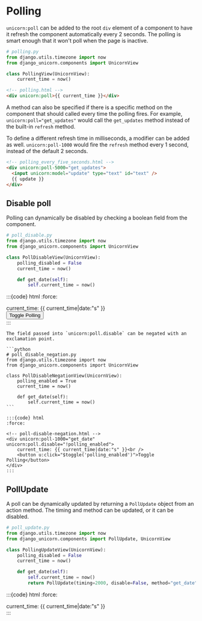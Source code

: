 # Polling

`unicorn:poll` can be added to the root `div` element of a component to have it refresh the component automatically every 2 seconds. The polling is smart enough that it won't poll when the page is inactive.

```python
# polling.py
from django.utils.timezone import now
from django_unicorn.components import UnicornView

class PollingView(UnicornView):
    current_time = now()
```

```html
<!-- polling.html -->
<div unicorn:poll>{{ current_time }}</div>
```

A method can also be specified if there is a specific method on the component that should called every time the polling fires. For example, `unicorn:poll="get_updates"` would call the `get_updates` method instead of the built-in `refresh` method.

To define a different refresh time in milliseconds, a modifier can be added as well. `unicorn:poll-1000` would fire the `refresh` method every 1 second, instead of the default 2 seconds.

```html
<!-- polling_every_five_seconds.html -->
<div unicorn:poll-5000="get_updates">
  <input unicorn:model="update" type="text" id="text" />
  {{ update }}
</div>
```

## Disable poll

Polling can dynamically be disabled by checking a boolean field from the component.

```python
# poll_disable.py
from django.utils.timezone import now
from django_unicorn.components import UnicornView

class PollDisableView(UnicornView):
    polling_disabled = False
    current_time = now()

    def get_date(self):
        self.current_time = now()
```

:::{code} html
:force:

<!-- poll-disable.html -->
<div unicorn:poll-1000="get_date" unicorn:poll.disable="polling_disabled">
    current_time: {{ current_time|date:"s" }}<br />
    <button u:click="$toggle('polling_disabled')">Toggle Polling</button>
</div>
:::

````{note}
The field passed into `unicorn:poll.disable` can be negated with an exclamation point.

```python
# poll_disable_negation.py
from django.utils.timezone import now
from django_unicorn.components import UnicornView

class PollDisableNegationView(UnicornView):
    polling_enabled = True
    current_time = now()

    def get_date(self):
        self.current_time = now()
```

:::{code} html
:force:

<!-- poll-disable-negation.html -->
<div unicorn:poll-1000="get_date" unicorn:poll.disable="!polling_enabled">
    current_time: {{ current_time|date:"s" }}<br />
    <button u:click="$toggle('polling_enabled')">Toggle Polling</button>
</div>
:::
````

## PollUpdate

A poll can be dynamically updated by returning a `PollUpdate` object from an action method. The timing and method can be updated, or it can be disabled.

```python
# poll_update.py
from django.utils.timezone import now
from django_unicorn.components import PollUpdate, UnicornView

class PollingUpdateView(UnicornView):
    polling_disabled = False
    current_time = now()

    def get_date(self):
        self.current_time = now()
        return PollUpdate(timing=2000, disable=False, method="get_date")
```

:::{code} html
:force:

<!-- poll-update.html -->
<div unicorn:poll-1000="get_date">
    current_time: {{ current_time|date:"s" }}<br />
</div>
:::
